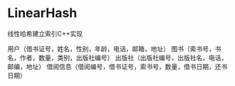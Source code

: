 # LinearHash
线性哈希建立索引C++实现


  用户（借书证号，姓名，性别，年龄，电话，邮箱，地址）
  图书（索书号，书名，作者，数量，类别，出版社编号）
  出版社（出版社编号，出版社名，电话，邮编，地址）
  借阅信息（借阅编号，借书证号，索书号，数量，借书日期，还书日期）
